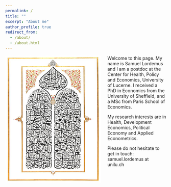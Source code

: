 ```yaml
---
permalink: /
title: ""
excerpt: "About me"
author_profile: true
redirect_from: 
  - /about/
  - /about.html
---
```

<img src="/images/image1.png" alt="drawing" align="left" width="300" height="400" style="float: left; padding-right:20px"/> Welcome to this page. My name is Samuel Lordemus and I am a postdoc at the Center for Health, Policy and Economics, University of Lucerne. I received a PhD in Economics from the University of Sheffield, and a MSc from Paris School of Economics. <br>

My research interests are in Health, Development Economics, Political Economy and Applied Econometrics.  <br>

Please do not hesitate to get in touch: samuel.lordemus at unilu.ch

